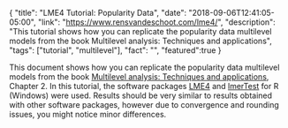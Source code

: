 {
  "title": "LME4 Tutorial: Popularity Data",
  "date": "2018-09-06T12:41:05-05:00",
  "link": "https://www.rensvandeschoot.com/lme4/",
  "description": "This tutorial shows how you can replicate the popularity data multilevel models from the book Multilevel analysis: Techniques and applications",
  "tags": ["tutorial", "multilevel"],
  "fact": "",
  "featured":true
}


This document shows how you can replicate the popularity data multilevel models from the book [Multilevel analysis: Techniques and applications](https://multilevel-analysis.sites.uu.nl/), Chapter 2. In this tutorial, the software packages [LME4](https://cran.r-project.org/web/packages/lme4/index.html) and [lmerTest](https://cran.r-project.org/web/packages/lmerTest/index.html) for R (Windows) were used. Results should be very similar to results obtained with other software packages, however due to convergence and rounding issues, you might notice minor differences.
